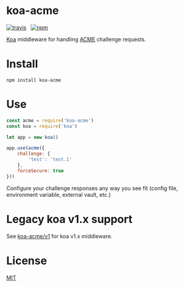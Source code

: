 # koa-acme

[![travis](http://img.shields.io/travis/simonratner/koa-acme/master.svg?style=flat-square)](https://travis-ci.org/simonratner/koa-acme) &nbsp;
[![npm](http://img.shields.io/npm/v/koa-acme.svg?style=flat-square)](https://www.npmjs.org/package/koa-acme)

[Koa](http://koajs.com) middleware for handling [ACME](https://github.com/ietf-wg-acme/acme) challenge requests.

# Install

```
npm install koa-acme
```

# Use

```javascript
const acme = require('koa-acme')
const koa = require('koa')

let app = new koa()

app.use(acme({
    challenge: {
        'test': 'test.1'
    },
    forceSecure: true
}))
```

Configure your challenge responses any way you see fit (config file,
environment variable, external vault, etc.)

# Legacy koa v1.x support

See [koa-acme/v1](https://github.com/simonratner/koa-acme/tree/v1) for koa v1.x middleware.
# License

[MIT](LICENSE)
